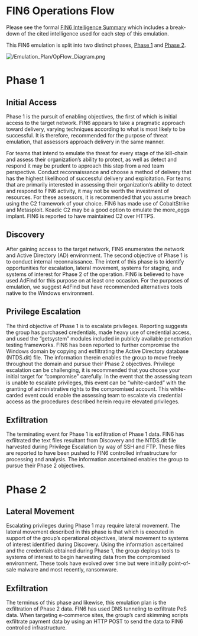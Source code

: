 # FIN6 Operations Flow

Please see the formal [FIN6 Intelligence Summary](/Intelligence_Summary.md) which includes a break-down of the cited intelligence used for each step of this emulation.

This FIN6 emulation is split into two distinct phases, [Phase 1](/emulation_plan/Phase1.md) and [Phase 2](/emulation_plan/Phase2.md).


![/Emulation_Plan/OpFlow_Diagram.png](/Emulation_Plan/OpFlow_Diagram.png)

# Phase 1
## Initial Access

Phase 1 is the pursuit of enabling objectives, the first of which is initial access to the target network.  FIN6 appears to take a pragmatic approach toward delivery, varying techniques according to what is most likely to be successful.  It is therefore, recommended for the purpose of threat emulation, that assessors approach delivery in the same manner.  

For teams that intend to emulate the threat for every stage of the kill-chain and assess their organization’s ability to protect, as well as detect and respond it may be prudent to approach this step from a red team perspective.  Conduct reconnaissance and choose a method of delivery that has the highest likelihood of successful delivery and exploitation.  For teams that are primarily interested in assessing their organization’s ability to detect and respond to FIN6 activity, it may not be worth the investment of resources.  For these assessors, it is recommended that you assume breach using the C2 framework of your choice.  FIN6 has made use of CobaltStrike and Metasploit.  Koadic C2 may be a good option to emulate the more_eggs implant.  FIN6 is reported to have maintained C2 over HTTPS.  

## Discovery

After gaining access to the target network, FIN6 enumerates the network and Active Directory (AD) environment.  The second objective of Phase 1 is to conduct internal reconnaissance.  The intent of this phase is to identify opportunities for escalation, lateral movement, systems for staging, and systems of interest for Phase 2 of the operation.  FIN6 is believed to have used AdFind for this purpose on at least one occasion.  For the purposes of emulation, we suggest AdFind but have recommended alternatives tools native to the Windows environment.  

## Privilege Escalation

The third objective of Phase 1 is to escalate privileges.  Reporting suggests the group has purchased credentials, made heavy use of credential access, and used the “getsystem” modules included in publicly available penetration testing frameworks.  FIN6 has been reported to further compromise the Windows domain by copying and exfiltrating the Active Directory database (NTDS.dit) file.  The information therein enables the group to move freely throughout the domain and pursue their Phase 2 objectives.  Privilege escalation can be challenging, it is recommended that you choose your initial target for “compromise” carefully.  In the event that the assessing team is unable to escalate privileges, this event can be “white-carded” with the granting of administrative rights to the compromised account.  This white-carded event could enable the assessing team to escalate via credential access as the procedures described herein require elevated privileges.  

## Exfiltration

The terminating event for Phase 1 is exfiltration of Phase 1 data.  FIN6 has exfiltrated the text files resultant from Discovery and the NTDS.dit file harvested during Privilege Escalation by way of SSH and FTP.  These files are reported to have been pushed to FIN6 controlled infrastructure for processing and analysis.  The information ascertained enables the group to pursue their Phase 2 objectives.  

# Phase 2

## Lateral Movement

Escalating privileges during Phase 1 may require lateral movement.  The lateral movement described in this phase is that which is executed in support of the group’s operational objectives, lateral movement to systems of interest identified during Discovery.  Using the information ascertained and the credentials obtained during Phase 1, the group deploys tools to systems of interest to begin harvesting data from the compromised environment.  These tools have evolved over time but were initially point-of-sale malware and most recently, ransomware.

## Exfiltration

The terminus of this phase and likewise, this emulation plan is the exfiltration of Phase 2 data.  FIN6 has used DNS tunneling to exfiltrate PoS data.  When targeting e-commerce sites, the group’s card skimming scripts exfiltrate payment data by using an HTTP POST to send the data to FIN6 controlled infrastructure.  
